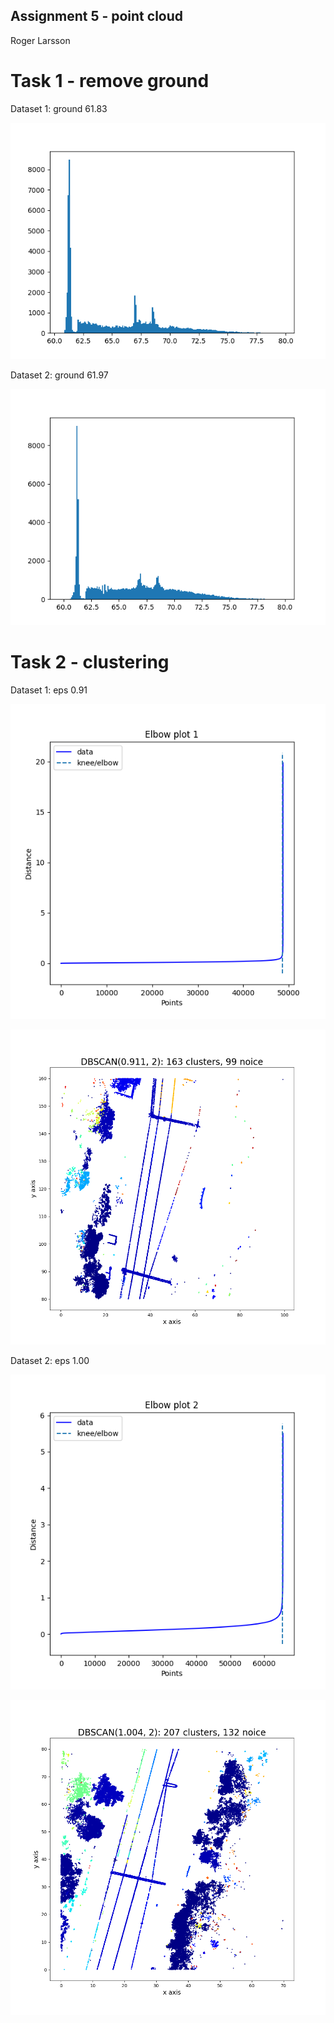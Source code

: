 ## Assignment 5 - point cloud
Roger Larsson

# Task 1 - remove ground

Dataset 1: ground 61.83

![](\Dataset_1_-_Histograms_of_height.png)

Dataset 2: ground 61.97

![](\Dataset_2_-_Histograms_of_height.png)

# Task 2 - clustering

Dataset 1: eps 0.91

![](\Elbow_1.png)

![](\clusters1.png)

Dataset 2: eps 1.00

![](\Elbow_2.png)

![](\clusters2.png)
